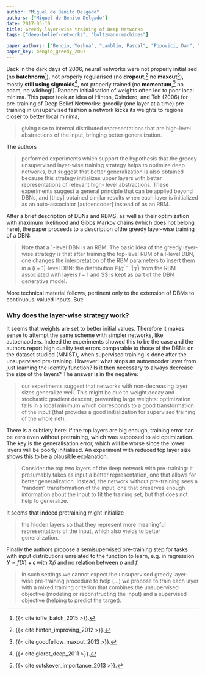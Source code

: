 ```yaml
---
author: "Miguel de Benito Delgado"
authors: ["Miguel de Benito Delgado"]
date: 2017-05-10
title: Greedy layer-wise training of Deep Networks 
tags: ["deep-belief-networks", "boltzmann-machines"]

paper_authors: ["Bengio, Yoshua", "Lamblin, Pascal", "Popovici, Dan", "Larochelle, Hugo"]
paper_key: bengio_greedy_2007
---
```


Back in the dark days of 2006, neural networks were not properly
initialised (no **batchnorm**[^4]), not properly regularised (no
**dropout**,[^1] no **maxout**[^2]), mostly **still using
sigmoids**[^3], not properly trained (no **momentum**,[^5] no adam, no
wildhog!). Random initialisation of weights often led to poor local
minima. This paper took an idea of Hinton, Osindero, and Teh (2006)
for pre-training of Deep Belief Networks: greedily (one layer at a
time) pre-training in unsupervised fashion a network kicks its weights
to regions closer to better local minima,

> giving rise to internal distributed representations that are
> high-level abstractions of the input, bringing better generalization.

The authors

> performed experiments which support the hypothesis that the greedy
> unsupervised layer-wise training strategy helps to optimize deep
> networks, but suggest that better generalization is also obtained
> because this strategy initializes upper layers with better
> representations of relevant high- level abstractions. These
> experiments suggest a general principle that can be applied beyond
> DBNs, and [they] obtained similar results when each layer is
> initialized as an auto-associator [autoencoder] instead of as an RBM.

After a brief description of DBNs and RBMS, as well as their
optimization with maximum likelihood and Gibbs Markov chains (which
does not belong here), the paper proceeds to a description ofthe
greedy layer-wise training of a DBN:

> Note that a 1-level DBN is an RBM. The basic idea of the greedy
> layer-wise strategy is that after training the top-level RBM of a
> l-level DBN, one changes the interpretation of the RBM parameters to
> insert them in a $(l+1)$-level DBN: the distribution $P(g^{l-1}|g^l)$
> from the RBM associated with layers $l−1$ and $$ is kept as part of
> the DBN generative model.

More technical material follows, pertinent only to the extension of
DBMs to continuous-valued inputs. But:

### Why does the layer-wise strategy work?

It seems that weights are set to better initial values. Therefore it
makes sense to attempt the same scheme with simpler networks, like
autoencoders. Indeed the experiments showed this to be the case and
the authors report high quality test errors comparable to those of the
DBNs on the dataset studied (MNIST), when supervised training is done
after the unsupervised pre-training. However: what stops an
autoencoder layer from just learning the identity function? Is it then
necessary to always decrease the size of the layers? The answer is in
the negative:

> our experiments suggest that networks with non-decreasing layer sizes
> generalize well. This might be due to weight decay and stochastic
> gradient descent, preventing large weights: optimization falls in a
> local minimum which corresponds to a good transformation of the input
> (that provides a good initialization for supervised training of the
> whole net).

There is a subtlety here: if the top layers are big enough, training
error can be zero even without pretraining, which was supposed to aid
optimization. The key is the generalisation error, which will be worse
since the lower layers will be poorly initialised. An experiment with
reduced top layer size shows this to be a plausible explanation.

> Consider the top two layers of the deep network with pre-training: it
> presumably takes as input a better representation, one that allows
> for better generalization. Instead, the network without pre-training
> sees a “random” transformation of the input, one that preserves
> enough information about the input to fit the training set, but that
> does not help to generalize.

It seems that indeed pretraining might initialize

> the hidden layers so that they represent more meaningful
> representations of the input, which also yields to better
> generalization.

Finally the authors propose a semisupervised pre-training step for
tasks with input distributions unrelated to the function to learn,
e.g. in regression $Y=f(X)+\epsilon$ with $X \tilde p$ and no relation
between $p$ and $f$:

> In such settings we cannot expect the unsupervised greedy layer-wise
> pre-training procedure to help (…) we propose to train each layer
> with a mixed training criterion that combines the unsupervised
> objective (modeling or reconstructing the input) and a supervised
> objective (helping to predict the target).

[^1]: {{< cite hinton_improving_2012 >}}.
 
[^2]: {{< cite goodfellow_maxout_2013 >}}.

[^3]: {{< cite glorot_deep_2011 >}}.

[^4]: {{< cite ioffe_batch_2015 >}}.

[^5]: {{< cite sutskever_importance_2013 >}}.
